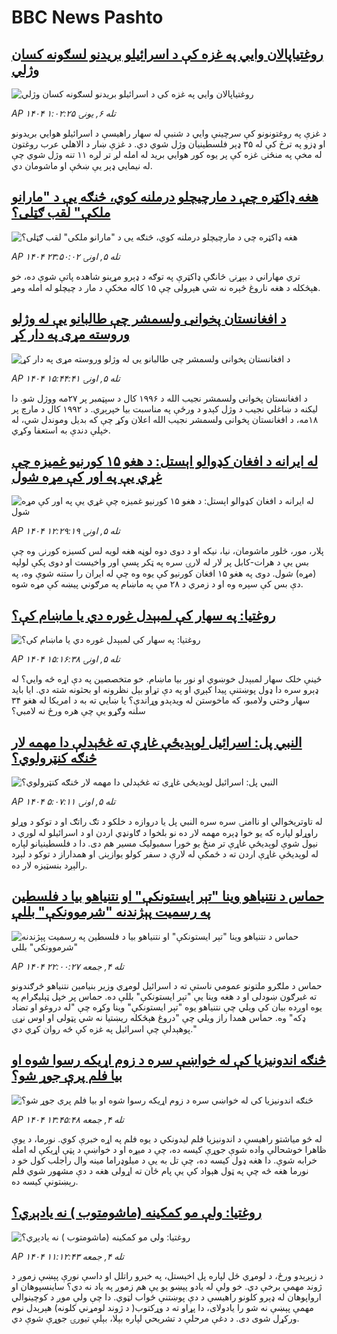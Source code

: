 # BBC News Pashto## [روغتياپالان وايي په غزه کې د اسرائیلو بريدنو لسګونه کسان وژلي](https://www.bbc.com/pashto/articles/cpw10yrpnvlo?at_medium=RSS&at_campaign=rss?at_campaign=githubrss)![روغتياپالان وايي په غزه کې د اسرائیلو بريدنو لسګونه کسان وژلي](https://ichef.bbci.co.uk/ace/ws/240/cpsprodpb/2f11/live/52944170-9c06-11f0-928c-71dbb8619e94.jpg)_AP ۱۴۰۴ تله ۶, يونۍ ۱:۰۲:۲۵_د غزې په روغتونونو کې سرچينې وايي د شنبې له سهار راهيسې د اسرائيلو هوايي بريدونو او ډزو په ترڅ کې له ۳۵ ډېر فلسطينیان وژل شوي دي. د غزې ښار د الاهلي عرب روغتون له مخې په منځنۍ غزه کې پر يوه کور هوايي بريد له امله لږ تر لږه ۱۱ تنه وژل شوي چې له نیمايي ډېر یې ښځې او ماشومان دي.## [هغه ډاکټره چې د مارچيچلو درملنه کوي، څنګه یې د "مارانو ملکې" لقب ګټلی؟](https://www.bbc.com/pashto/articles/c931v9d90lzo?at_medium=RSS&at_campaign=rss?at_campaign=githubrss)![هغه ډاکټره چې د مارچيچلو درملنه کوي، څنګه یې د "مارانو ملکې" لقب ګټلی؟](https://ichef.bbci.co.uk/ace/ws/240/cpsprodpb/b362/live/b76bce70-9ab1-11f0-928c-71dbb8619e94.jpg)_AP ۱۴۰۴ تله ۵, اونۍ ۲۳:۵۰:۰۲_تري مهاراني د بېړنۍ څانګې ډاکټرې په توګه د ډېرو مړینو شاهده پاتې شوې ده، خو هېڅکله د هغه ناروغ څېره نه شي هېرولی چې ۱۵ کاله مخکې د مار د چيچلو له امله ومړ.## [د افغانستان پخوانی ولسمشر چې طالبانو یې له وژلو وروسته مړی په دار کړ](https://www.bbc.com/pashto/articles/c80gjvr3204o?at_medium=RSS&at_campaign=rss?at_campaign=githubrss)![د افغانستان پخوانی ولسمشر چې طالبانو یې له وژلو وروسته مړی په دار کړ](https://ichef.bbci.co.uk/ace/ws/240/cpsprodpb/014a/live/086a2d00-9bb4-11f0-92db-77261a15b9d2.png)_AP ۱۴۰۴ تله ۵, اونۍ ۱۵:۴۴:۴۱_د افغانستان پخوانی ولسمشر نجیب الله د ۱۹۹۶ کال د سپټمبر پر ۲۷مه ووژل شو. دا لیکنه د ښاغلي نجیب د وژل کېدو د ورځې په مناسبت بیا خپرېږي.
د ۱۹۹۲ کال د مارچ پر ۱۸مه، د افغانستان پخوانی ولسمشر نجیب الله اعلان وکړ چې که بدیل وموندل شي، له خپلې دندې به استعفا وکړي.## [له ایرانه د افغان کډوالو اېستل: د هغو ۱۵ کورنیو غمیزه چې غړي یې په اور کې مړه شول](https://www.bbc.com/pashto/articles/cjw7yee1l24o?at_medium=RSS&at_campaign=rss?at_campaign=githubrss)![له ایرانه د افغان کډوالو اېستل: د هغو ۱۵ کورنیو غمیزه چې غړي یې په اور کې مړه شول](https://ichef.bbci.co.uk/ace/ws/240/cpsprodpb/8650/live/68930710-9943-11f0-b42e-f379dfea869d.jpg)_AP ۱۴۰۴ تله ۵, اونۍ ۱۲:۲۹:۱۹_پلار، مور، څلور ماشومان، نیا، نیکه او د دوی دوه لوڼه هغه لویه لس کسیزه کورنۍ وه چې بس یې د هرات-کابل پر لار له لارۍ سره په ټکر پسې اور واخیست او دوی پکې لولپه (مړه) شول.
دوی په هغو ۱۵ افغان کورنیو کې یوه وه چې له ایران را ستنه شوې وه، په دې بس کې سپره وه او د زمري د ۲۸ مې په ماښام په مرګوني پیښه کې مړه شوه.## [روغتیا: په سهار کې لمبېدل غوره دي یا ماښام کې؟](https://www.bbc.com/pashto/articles/c8d75p667e5o?at_medium=RSS&at_campaign=rss?at_campaign=githubrss)![روغتیا: په سهار کې لمبېدل غوره دي یا ماښام کې؟](https://ichef.bbci.co.uk/ace/ws/240/cpsprodpb/0c30/live/235a0ad0-9b83-11f0-b741-177e3e2c2fc7.jpg)_AP ۱۴۰۴ تله ۵, اونۍ ۱۵:۱۶:۳۸_ځینې خلک سهار لمبېدل خوښوي او نور بیا ماښام. خو متخصصین په دې اړه څه وايي؟
له ډېرو سره دا ډول پوښتنې پیدا کېږي او په دې تړاو بېل نظرونه او بحثونه شته دي. 
 ایا باید سهار وختي ولامبو، که ماخوستن له ویدېدو وړاندې؟‌ یا ښايي ته به د امریکا له هغو ۳۴ سلنه وګړو یې چې هره ورځ نه لامبي؟## [النبي پل: اسرائيل لوېدیځې غاړې ته غځېدلې دا مهمه لار څنګه کنټرولوي؟](https://www.bbc.com/pashto/articles/cwyd1q23ywzo?at_medium=RSS&at_campaign=rss?at_campaign=githubrss)![النبي پل: اسرائيل لوېدیځې غاړې ته غځېدلې دا مهمه لار څنګه کنټرولوي؟](https://ichef.bbci.co.uk/ace/ws/240/cpsprodpb/4d07/live/ccb41c40-9ad6-11f0-92db-77261a15b9d2.jpg)_AP ۱۴۰۴ تله ۵, اونۍ ۵:۰۷:۱۱_له تاوتریخوالي او ناامنۍ سره سره النبي پل یا دروازه د خلکو د تګ راتګ او د توکو د وړلو راوړلو لپاره که یو خوا ډېره مهمه لار ده نو بلخوا د ګاونډي اردن او د اسرائيلو له لوري د نیول شوې لوېدیځې غاړې تر منځ یو خورا سمبولیک مسیر هم دی.
دا د فلسطینیانو لپاره له لوېدیځې غاړې اردن ته د ځمکې له لارې د سفر کولو یوازېنۍ او همداراز د توکو د لېږد رالېږد بنسټيزه لار ده.‌## [حماس د نتنیاهو وینا "تېر ایستونکې" او نتنیاهو بیا د فلسطين په رسمیت پېژندنه "شرموونکې" بللې](https://www.bbc.com/pashto/articles/clyd11e1ndzo?at_medium=RSS&at_campaign=rss?at_campaign=githubrss)![حماس د نتنیاهو وینا "تېر ایستونکې" او نتنیاهو بیا د فلسطين په رسمیت پېژندنه "شرموونکې" بللې](https://ichef.bbci.co.uk/ace/ws/240/cpsprodpb/5a0f/live/788586b0-9b24-11f0-9e88-639937e96930.jpg)_AP ۱۴۰۴ تله ۴, جمعه ۲۲:۰۰:۲۷_حماس د ملګرو ملتونو عمومي ناستې ته د اسرائيل لومړي وزیر بنیامین نتنیاهو څرګندونو ته غبرګون ښودلی او د هغه وینا یې "تېر ایستونکې" بللې ده.
حماس پر خپل ټېلیګرام په یوه اوږده بیان کې ویلي چې نتنیاهو یوه "تېر ایستونکې" وینا وکړه چې "له دروغو او تضاد ډکه" وه.
حماس همدا راز ویلي چې "دروغ هېڅکله ریښتیا نه شي پټولی او اوس نړۍ پوهېدلې چې اسرائيل  په غزه کې څه روان کړي دي."## [څنګه اندونیزیا کې له خواښې سره د زوم اړیکه رسوا شوه او بیا فلم پرې جوړ شو؟](https://www.bbc.com/pashto/articles/crrjkywwvvxo?at_medium=RSS&at_campaign=rss?at_campaign=githubrss)![څنګه اندونیزیا کې له خواښې سره د زوم اړیکه رسوا شوه او بیا فلم پرې جوړ شو؟](https://ichef.bbci.co.uk/ace/ws/240/cpsprodpb/5e3d/live/6ca92950-99f8-11f0-97f5-bd38218a3641.png)_AP ۱۴۰۴ تله ۴, جمعه ۱۳:۴۵:۴۸_له څو میاشتو راهیسې د اندونیزیا فلم لیدونکي د یوه فلم په اړه خبرې کوي. نورما، د یوې ظاهرا خوشحالې واده شوې جوړې کیسه ده، چې د میړه او د خواښې د پټې اړیکې له امله خرابه شوې.
دا هغه ډول کیسه ده، چې تل به یې د میلوډراما مینه وال راجلب کول خو د نورما هغه څه چې په ټول هېواد کې یې پام ځان ته اړولی هغه د دې مشهور شوي فلم رېښتونې کیسه ده.## [روغتیا: ولې مو کمکینه (ماشومتوب ) نه یادېږي؟](https://www.bbc.com/pashto/articles/c98e7xn3rg4o?at_medium=RSS&at_campaign=rss?at_campaign=githubrss)![روغتیا: ولې مو کمکینه (ماشومتوب ) نه یادېږي؟](https://ichef.bbci.co.uk/ace/ws/240/cpsprodpb/d386/live/9c1c6420-9603-11f0-9cf6-cbf3e73ce2b9.png)_AP ۱۴۰۴ تله ۴, جمعه ۱۱:۱۲:۴۳_د زېږېدو ورځ، د لومړي ځل لپاره پل اخېستل، په خبرو راتلل او داسې نورې پېښې زموږ د ژوند مهمې برخې دي. خو ولې له یادو پېښو یو یې هم زموږ په یاد نه دي؟
ساينسپوهان او ارواپوهان له ډېرو کلونو راهيسې د دې پوښتنې ځواب لټوي.
دا چې ولې موږ د کوچینوالي مهمې پېښې نه شو را یادولای، دا پړاو ته د وړکتوب( د ژوند لومړني کلونه) هېرېدل نوم ورکړل شوی دی. د دغې مرحلې د تشریحي لپاره بېلا، بېلې تیورۍ جوړې شوې دي.